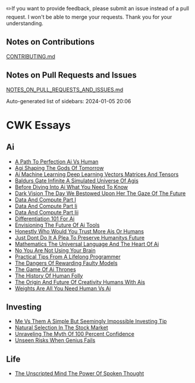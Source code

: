 
✏️If you want to provide feedback, please submit an issue instead of a pull request. I won't be able to merge your requests. Thank you for your understanding.

Notes on Contributions
----------------------
[CONTRIBUTING.md](../CONTRIBUTING.md)

Notes on Pull Requests and Issues
---------------------------------
[NOTES_ON_PULL_REQUESTS_AND_ISSUES.md](../NOTES_ON_PULL_REQUESTS_AND_ISSUES.md)

Auto-generated list of sidebars: 2024-01-05 20:06

# CWK Essays

## Ai

- [A Path To Perfection Ai Vs Human](AI/A-Path-to-Perfection-AI-vs-Human.md)
- [Agi Shaping The Gods Of Tomorrow](AI/AGI-Shaping-the-Gods-of-Tomorrow.md)
- [Ai Machine Learning Deep Learning Vectors Matrices And Tensors](AI/AI-Machine-Learning-Deep-Learning-Vectors-Matrices-and-Tensors.md)
- [Baldurs Gate Infinite A Simulated Universe Of Agis](AI/Baldurs-Gate-Infinite-A-Simulated-Universe-of-AGIs.md)
- [Before Diving Into Ai What You Need To Know](AI/Before-Diving-Into-AI-What-You-Need-To-Know.md)
- [Dark Vision The Day We Bestowed Upon Her The Gaze Of The Future](AI/Dark-Vision-The-Day-We-Bestowed-Upon-Her-the-Gaze-of-the-Future.md)
- [Data And Compute Part I](AI/Data-And-Compute-Part-I.md)
- [Data And Compute Part Ii](AI/Data-And-Compute-Part-II.md)
- [Data And Compute Part Iii](AI/Data-And-Compute-Part-III.md)
- [Differentiation 101 For Ai](AI/Differentiation-101-for-AI.md)
- [Envisioning The Future Of Ai Tools](AI/Envisioning-The-Future-of-AI-Tools.md)
- [Honestly Who Would You Trust More Ais Or Humans](AI/Honestly-Who-Would-You-Trust-More-AIs-or-Humans.md)
- [Just Dont Do It A Plea To Preserve Humanitys Future](AI/Just-Dont-Do-It-A-Plea-to-Preserve-Humanitys-Future.md)
- [Mathematics The Universal Language And The Heart Of Ai](AI/Mathematics-The-Universal-Language-and-the-Heart-of-AI.md)
- [No You Are Not Using Your Brain](AI/No-You-Are-Not-Using-Your-Brain.md)
- [Practical Tips From A Lifelong Programmer](AI/Practical-Tips-From-A-Lifelong-Programmer.md)
- [The Dangers Of Rewarding Faulty Models](AI/The-Dangers-of-Rewarding-Faulty-Models.md)
- [The Game Of Ai Thrones](AI/The-Game-of-AI-Thrones.md)
- [The History Of Human Folly](AI/The-History-of-Human-Folly.md)
- [The Origin And Future Of Creativity Humans With Ais](AI/The-Origin-and-Future-of-Creativity-Humans-with-AIs.md)
- [Weights Are All You Need Human Vs Ai](AI/Weights-Are-All-You-Need-Human-vs-AI.md)


## Investing

- [Me Vs Them A Simple But Seemingly Impossible Investing Tip](investing/Me-vs-Them-A-Simple-but-Seemingly-Impossible-Investing-Tip.md)
- [Natural Selection In The Stock Market](investing/Natural-Selection-in-the-Stock-Market.md)
- [Unraveling The Myth Of 100 Percent Confidence](investing/Unraveling-the-Myth-of-100-Percent-Confidence.md)
- [Unseen Risks When Genius Fails](investing/Unseen-Risks-When-Genius-Fails.md)


## Life

- [The Unscripted Mind The Power Of Spoken Thought](life/The-Unscripted-Mind-The-Power-of-Spoken-Thought.md)

